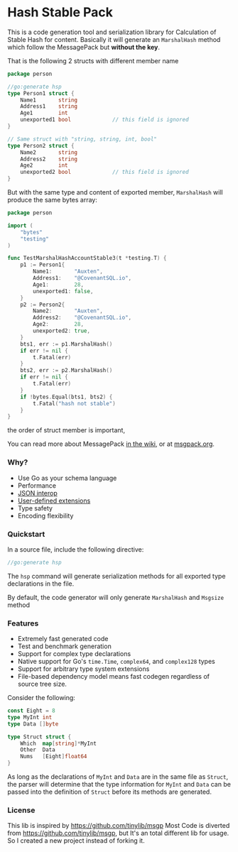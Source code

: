 Hash Stable Pack
=======
This is a code generation tool and serialization library for Calculation of Stable Hash for content. Basically it will generate an `MarshalHash` method which follow the MessagePack but **without the key**. 

That is the following 2 structs with different member name

```go
package person

//go:generate hsp
type Person1 struct {
	Name1       string 
	Address1    string 
	Age1        int    
	unexported1 bool             // this field is ignored
}

// Same struct with "string, string, int, bool"
type Person2 struct {
	Name2       string 
	Address2    string 
	Age2        int    
	unexported2 bool             // this field is ignored
}
```

But with the same type and content of exported member, `MarshalHash` will produce the same bytes array:
```go
package person

import (
	"bytes"
	"testing"
)

func TestMarshalHashAccountStable3(t *testing.T) {
	p1 := Person1{
		Name1:       "Auxten",
		Address1:    "@CovenantSQL.io",
		Age1:        28,
		unexported1: false,
	}
	p2 := Person2{
		Name2:       "Auxten",
		Address2:    "@CovenantSQL.io",
		Age2:        28,
		unexported2: true,
	}
	bts1, err := p1.MarshalHash()
	if err != nil {
		t.Fatal(err)
	}
	bts2, err := p2.MarshalHash()
	if err != nil {
		t.Fatal(err)
	}
	if !bytes.Equal(bts1, bts2) {
		t.Fatal("hash not stable")
	}
}
```
the order of struct member is important,



You can read more about MessagePack [in the wiki](http://github.com/tinylib/msgp/wiki), or at [msgpack.org](http://msgpack.org).

### Why?

- Use Go as your schema language
- Performance
- [JSON interop](http://godoc.org/github.com/tinylib/msgp/msgp#CopyToJSON)
- [User-defined extensions](http://github.com/tinylib/msgp/wiki/Using-Extensions)
- Type safety
- Encoding flexibility

### Quickstart

In a source file, include the following directive:

```go
//go:generate hsp
```

The `hsp` command will generate serialization methods for all exported type declarations in the file.


By default, the code generator will only generate `MarshalHash` and `Msgsize` method

### Features

 - Extremely fast generated code
 - Test and benchmark generation
 - Support for complex type declarations
 - Native support for Go's `time.Time`, `complex64`, and `complex128` types 
 - Support for arbitrary type system extensions
 - File-based dependency model means fast codegen regardless of source tree size.

Consider the following:
```go
const Eight = 8
type MyInt int
type Data []byte

type Struct struct {
	Which  map[string]*MyInt 
	Other  Data              
	Nums   [Eight]float64    
}
```
As long as the declarations of `MyInt` and `Data` are in the same file as `Struct`, the parser will determine that the type information for `MyInt` and `Data` can be passed into the definition of `Struct` before its methods are generated.

### License

This lib is inspired by https://github.com/tinylib/msgp
Most Code is diverted from https://github.com/tinylib/msgp, but It's an total different lib for usage. So I created a new project instead of forking it.

